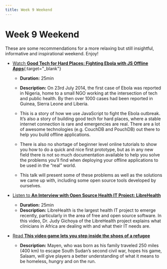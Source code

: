 ```yaml
---
title: Week 9 Weekend
---
```


# Week 9 Weekend 

These are some recommendations for a more relaxing but still insightful, informative and inspirational weekend. Enjoy!

- [Watch **Good Tech for Hard Places: Fighting Ebola with JS Offline Apps**](https://www.youtube.com/watch?v=1sLjWlWvCsc){:target="_blank"}
  - **Duration:** 25min
  - **Description:** On 23rd July 2014, the first case of Ebola was reported in Nigeria, home to a small NGO working at the intersection of tech and public health. By then over 1000 cases had been reported in Guinea, Sierra Leone and Liberia. 
  
  - This is a story of how we use JavaScript to fight the Ebola outbreak. It’s also a story of building good tech for hard places, where a stable internet connection is rare and emergencies are real. There are a lot of awesome technologies (e.g. CouchDB and PouchDB) out there to help you build offline applications. 

  - There is also no shortage of beginner level online tutorials to show you how to do a quick and nice first prototype, but as in any new field there is not so much documentation available to help you solve the problems you’ll find when deploying your offline applications to be used in the “real” world. 
  - This talk will present some of these problems as well as the solutions we came up with, including some open source tools developed by ourselves.

- [Listen to **An Interview with Open Source Health IT Project: LibreHealth**](https://www.youtube.com/watch?v=q_S20RXhb18)
  - **Duration:** 25min
  - **Description:** LibreHealth is the largest health IT project to emerge recently, particularly in the area of free and open source software. In this video, Dr. Judy Gichoya of the LibreHealth project explains what clinicians in Africa are dealing with and what their IT needs are.

- [Read **This video game lets you step inside the shoes of a refugee**](https://www.weforum.org/agenda/2020/02/can-a-video-game-save-a-life-african-refugee-puts-players-in-his-race-for-survival/)
  - **Description:** Mayen, who was born as his family traveled 250 miles (400 km) to escape South Sudan’s second civil war, hopes his game, Salaam, will give players a better understanding of what it means to be homeless, hungry and on the run.